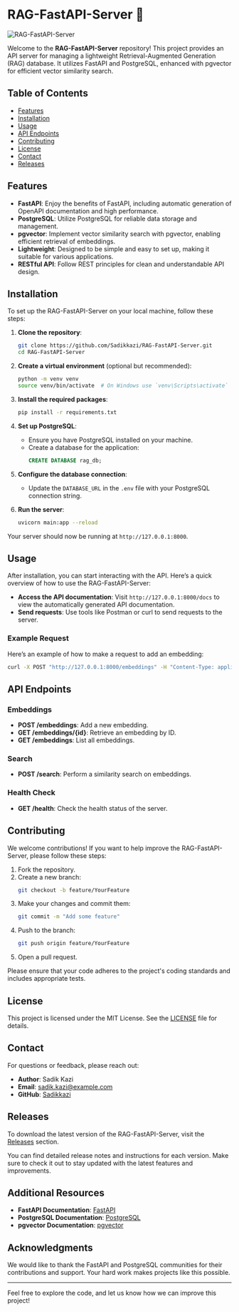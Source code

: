 # RAG-FastAPI-Server 🚀

![RAG-FastAPI-Server](https://img.shields.io/badge/RAG-FastAPI-Server-blue?style=for-the-badge&logo=fastapi)

Welcome to the **RAG-FastAPI-Server** repository! This project provides an API server for managing a lightweight Retrieval-Augmented Generation (RAG) database. It utilizes FastAPI and PostgreSQL, enhanced with pgvector for efficient vector similarity search. 

## Table of Contents

- [Features](#features)
- [Installation](#installation)
- [Usage](#usage)
- [API Endpoints](#api-endpoints)
- [Contributing](#contributing)
- [License](#license)
- [Contact](#contact)
- [Releases](#releases)

## Features

- **FastAPI**: Enjoy the benefits of FastAPI, including automatic generation of OpenAPI documentation and high performance.
- **PostgreSQL**: Utilize PostgreSQL for reliable data storage and management.
- **pgvector**: Implement vector similarity search with pgvector, enabling efficient retrieval of embeddings.
- **Lightweight**: Designed to be simple and easy to set up, making it suitable for various applications.
- **RESTful API**: Follow REST principles for clean and understandable API design.

## Installation

To set up the RAG-FastAPI-Server on your local machine, follow these steps:

1. **Clone the repository**:
   ```bash
   git clone https://github.com/Sadikkazi/RAG-FastAPI-Server.git
   cd RAG-FastAPI-Server
   ```

2. **Create a virtual environment** (optional but recommended):
   ```bash
   python -m venv venv
   source venv/bin/activate  # On Windows use `venv\Scripts\activate`
   ```

3. **Install the required packages**:
   ```bash
   pip install -r requirements.txt
   ```

4. **Set up PostgreSQL**:
   - Ensure you have PostgreSQL installed on your machine.
   - Create a database for the application:
     ```sql
     CREATE DATABASE rag_db;
     ```

5. **Configure the database connection**:
   - Update the `DATABASE_URL` in the `.env` file with your PostgreSQL connection string.

6. **Run the server**:
   ```bash
   uvicorn main:app --reload
   ```

Your server should now be running at `http://127.0.0.1:8000`.

## Usage

After installation, you can start interacting with the API. Here’s a quick overview of how to use the RAG-FastAPI-Server:

- **Access the API documentation**: Visit `http://127.0.0.1:8000/docs` to view the automatically generated API documentation.
- **Send requests**: Use tools like Postman or curl to send requests to the server.

### Example Request

Here’s an example of how to make a request to add an embedding:

```bash
curl -X POST "http://127.0.0.1:8000/embeddings" -H "Content-Type: application/json" -d '{"data": [0.1, 0.2, 0.3]}'
```

## API Endpoints

### Embeddings

- **POST /embeddings**: Add a new embedding.
- **GET /embeddings/{id}**: Retrieve an embedding by ID.
- **GET /embeddings**: List all embeddings.

### Search

- **POST /search**: Perform a similarity search on embeddings.

### Health Check

- **GET /health**: Check the health status of the server.

## Contributing

We welcome contributions! If you want to help improve the RAG-FastAPI-Server, please follow these steps:

1. Fork the repository.
2. Create a new branch:
   ```bash
   git checkout -b feature/YourFeature
   ```
3. Make your changes and commit them:
   ```bash
   git commit -m "Add some feature"
   ```
4. Push to the branch:
   ```bash
   git push origin feature/YourFeature
   ```
5. Open a pull request.

Please ensure that your code adheres to the project's coding standards and includes appropriate tests.

## License

This project is licensed under the MIT License. See the [LICENSE](LICENSE) file for details.

## Contact

For questions or feedback, please reach out:

- **Author**: Sadik Kazi
- **Email**: sadik.kazi@example.com
- **GitHub**: [Sadikkazi](https://github.com/Sadikkazi)

## Releases

To download the latest version of the RAG-FastAPI-Server, visit the [Releases](https://github.com/Sadikkazi/RAG-FastAPI-Server/releases) section. 

You can find detailed release notes and instructions for each version. Make sure to check it out to stay updated with the latest features and improvements.

## Additional Resources

- **FastAPI Documentation**: [FastAPI](https://fastapi.tiangolo.com/)
- **PostgreSQL Documentation**: [PostgreSQL](https://www.postgresql.org/docs/)
- **pgvector Documentation**: [pgvector](https://github.com/pgvector/pgvector)

## Acknowledgments

We would like to thank the FastAPI and PostgreSQL communities for their contributions and support. Your hard work makes projects like this possible.

---

Feel free to explore the code, and let us know how we can improve this project!
